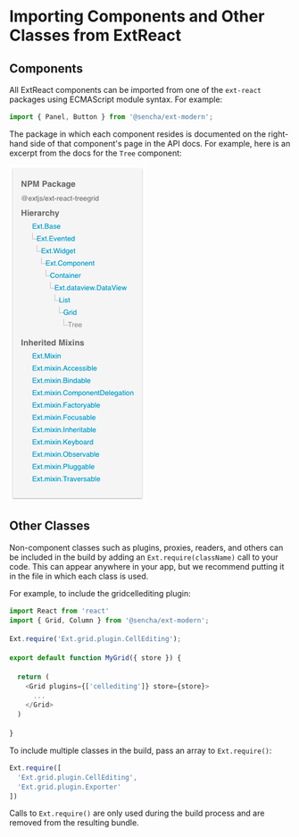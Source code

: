 # Importing Components and Other Classes from ExtReact

## Components 

All ExtReact components can be imported from one of the `ext-react` packages using ECMAScript module syntax.  For example:

```JavaScript
import { Panel, Button } from '@sencha/ext-modern';
```

The package in which each component resides is documented on the right-hand side of that component's page in the API docs.  For example, here is an excerpt from the docs for the `Tree` component:

<img src="images/npm-package-docs.png"/>

## Other Classes

Non-component classes such as plugins, proxies, readers, and others can be included in the build by adding an `Ext.require(className)` call to your code.  This can appear anywhere in your app, but we recommend putting
it in the file in which each class is used.

For example, to include the gridcellediting plugin:

```JavaScript
import React from 'react'
import { Grid, Column } from '@sencha/ext-modern';

Ext.require('Ext.grid.plugin.CellEditing');

export default function MyGrid({ store }) {

  return (
    <Grid plugins={['cellediting']} store={store}>
      ...
    </Grid>
  )

}
```

To include multiple classes in the build, pass an array to `Ext.require()`:

```JavaScript
Ext.require([
  'Ext.grid.plugin.CellEditing',
  'Ext.grid.plugin.Exporter'
])
```

Calls to `Ext.require()` are only used during the build process and are removed from the resulting bundle.